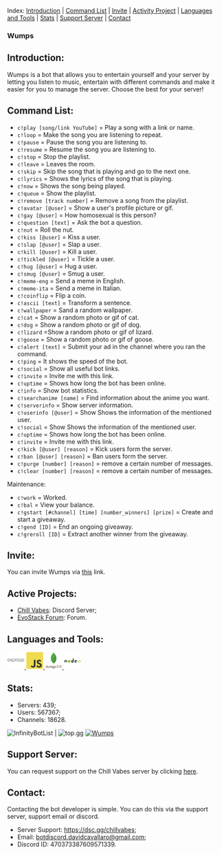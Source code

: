 Index: [Introduction](https://github.com/Chill-Vabes/Wumps#introduction) | [Command List](https://github.com/Chill-Vabes/Wumps#Command-List) | [Invite](https://github.com/Chill-Vabes/Wumps#Invite) | [Activity Project](https://github.com/Chill-Vabes/Wumps#active-projects) | [Languages and Tools](https://github.com/Chill-Vabes/Wumps#languages-and-tools) |  [Stats](https://github.com/Chill-Vabes/Wumps#stats) | [Support Server](https://github.com/Chill-Vabes/Wumps#support-server) | [Contact](https://github.com/Chill-Vabes/Wumps#contact)

### Wumps

<h2 align="left">Introduction:</h2>

Wumps is a bot that allows you to entertain yourself and your server by letting you listen to music, entertain with different commands and make it easier for you to manage the server. Choose the best for your server!

<h2 align="left">Command List:</h2>

- `c!play [song/link YouTube]` = Play a song with a link or name.
- `c!loop` = Make the song you are listening to repeat.
- `c!pause` = Pause the song you are listening to.
- `c!resume` = Resume the song you are listening to.
- `c!stop` = Stop the playlist.
- `c!leave` = Leaves the room.
- `c!skip` = Skip the song that is playing and go to the next one.
- `c!lyrics` = Shows the lyrics of the song that is playing.
- `c!now` = Shows the song being played.
- `c!queue` = Show the playlist.
- `c!remove [track number]` = Remove a song from the playlist.
- `c!avatar [@user]` = Show a user's profile picture or gif.
- `c!gay [@user]` = How homosexual is this person?
- `c!question [text]` = Ask the bot a question.
- `c!nut` = Roll the nut.
- `c!kiss [@user]` = Kiss a user.
- `c!slap [@user]` = Slap a user.
- `c!kill [@user]` = Kill a user.
- `c!tickled [@user]` = Tickle a user.
- `c!hug [@user]` = Hug a user.
- `c!smug [@user]` = Smug a user.
- `c!meme-eng` = Send a meme in English.
- `c!meme-ita` = Send a meme in Italian.
- `c!coinflip` = Flip a coin.
- `c!ascii [text]` = Transform a sentence.
- `c!wallpaper` = Sand a random wallpaper.
- `c!cat` = Show a random photo or gif of cat.
- `c!dog` = Show a random photo or gif of dog.
- `c!lizard` =Show a random photo or gif of lizard.
- `c!goose` = Show a random photo or gif of goose.
- `c!alert [text]` = Submit your ad in the channel where you ran the command.
- `c!ping` = It shows the speed of the bot.
- `c!social` = Show all useful bot links.
- `c!invite` = Invite me with this link.
- `c!uptime` = Shows how long the bot has been online.
- `c!info` = Show bot statistics.
- `c!searchanime [name]` = Find information about the anime you want.
- `c!serverinfo` = Show server information.
- `c!userinfo [@user]` = Show Shows the information of the mentioned user.
- `c!social` = Show Shows the information of the mentioned user.
- `c!uptime` = Shows how long the bot has been online.
- `c!invite` = Invite me with this link.
- `c!kick [@user] [reason]` = Kick users form the server.
- `c!ban [@user] [reason]` = Ban users form the server.
- `c!purge [number] [reason]` = remove a certain number of messages.
- `c!clear [number] [reason]` = remove a certain number of messages.

Maintenance:
- `c!work` = Worked.
- `c!bal` = View your balance.
- `c!gstart [#channel] [time] [number_winners] [prize]` = Create and start a giveaway.
- `c!gend [ID]` = End an ongoing giveaway.
- `c!greroll [ID]` = Extract another winner from the giveaway.

<h2 align="left">Invite:</h2>

You can invite Wumps via [this](https://discord.com/oauth2/authorize?client_id=729701120854982706&scope=bot&permissions=2452750167) link.

<h2 align="left">Active Projects:</h2>

- [Chill Vabes](https://dsc.gg/chillvabes): Discord Server;
- [EvoStack Forum](https://forum.evostack.cloud/public/): Forum.

<h2 align="left">Languages and Tools:</h2>

<a href="https://expressjs.com" target="_blank"> <img src="https://raw.githubusercontent.com/devicons/devicon/master/icons/express/express-original-wordmark.svg" alt="express" width="40" height="40"/> </a> <a href="https://developer.mozilla.org/en-US/docs/Web/JavaScript" target="_blank"> <img src="https://raw.githubusercontent.com/devicons/devicon/master/icons/javascript/javascript-original.svg" alt="javascript" width="40" height="40"/> </a> <a href="https://www.mongodb.com/" target="_blank"> <img src="https://raw.githubusercontent.com/devicons/devicon/master/icons/mongodb/mongodb-original-wordmark.svg" alt="mongodb" width="40" height="40"/> </a> <a href="https://nodejs.org" target="_blank"> <img src="https://raw.githubusercontent.com/devicons/devicon/master/icons/nodejs/nodejs-original-wordmark.svg" alt="nodejs" width="40" height="40"/> </a>

<h2 align="left">Stats:</h2>

- Servers: 439;
- Users: 567367;
- Channels: 18628.

![InfinityBotList](https://infinitybotlist.com/bots/729701120854982706/widget?size=small) | ![top.gg](https://top.gg/api/widget/729701120854982706.svg)
<a href="https://top.gg/bot/729701120854982706">
  <img src="https://top.gg/api/widget/729701120854982706.svg" alt="Wumps" />
  </a>

<h2 align="left">Support Server:</h2>

You can request support on the Chill Vabes server by clicking [here](https://dsc.gg/chillvabes).

<h2 align="left">Contact:</h2>

Contacting the bot developer is simple. You can do this via the support server, support email or discord.
- Server Support: https://dsc.gg/chillvabes;
- Email: botdiscord.davidcavallaro@gmail.com;
- Discord ID: 470373387609571339.
